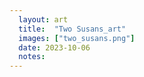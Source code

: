 ```yaml
---
  layout: art
  title:  "Two Susans_art"
  images: ["two_susans.png"]
  date: 2023-10-06
  notes:
---
```


